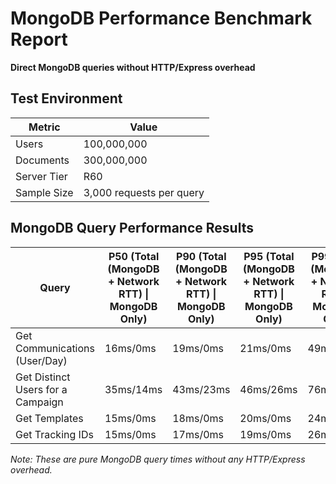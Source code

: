 # MongoDB Performance Benchmark Report

**Direct MongoDB queries without HTTP/Express overhead**

## Test Environment

| Metric | Value |
|--------|--------|
| Users | 100,000,000 |
| Documents | 300,000,000 |
| Server Tier | R60 |
| Sample Size | 3,000 requests per query |

## MongoDB Query Performance Results

| Query | P50 (Total (MongoDB + Network RTT) \| MongoDB Only) | P90 (Total (MongoDB + Network RTT) \| MongoDB Only) | P95 (Total (MongoDB + Network RTT) \| MongoDB Only) | P99 (Total (MongoDB + Network RTT) \| MongoDB Only) |
|-------|----------------------------------------------------------|----------------------------------------------------------|----------------------------------------------------------|----------------------------------------------------------|
| Get Communications (User/Day) | 16ms/0ms | 19ms/0ms | 21ms/0ms | 49ms/0ms |
| Get Distinct Users for a Campaign | 35ms/14ms | 43ms/23ms | 46ms/26ms | 76ms/29ms |
| Get Templates | 15ms/0ms | 18ms/0ms | 20ms/0ms | 24ms/0ms |
| Get Tracking IDs | 15ms/0ms | 17ms/0ms | 19ms/0ms | 26ms/0ms |

*Note: These are pure MongoDB query times without any HTTP/Express overhead.*